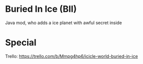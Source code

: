# Buried In Ice (BII)
Java mod, who adds a ice planet with awful secret inside
# Special
Trello: https://trello.com/b/Mmpg4hp6/icicle-world-buried-in-ice
